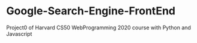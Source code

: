 # Google-Search-Engine-FrontEnd
Project0 of Harvard CS50 WebProgramming 2020 course with Python and Javascript 
